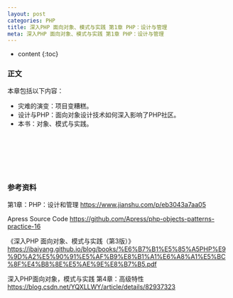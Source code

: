 ```yaml
---
layout: post
categories: PHP
title: 深入PHP 面向对象、模式与实践 第1章 PHP：设计与管理
meta: 深入PHP 面向对象、模式与实践 第1章 PHP：设计与管理
---
```

* content
{:toc}

### 正文

本章包括以下内容：
* 灾难的演变：项目变糟糕。
* 设计与PHP：面向对象设计技术如何深入影响了PHP社区。
* 本书：对象、模式与实践。

<br/><br/><br/><br/><br/>
### 参考资料

第1章：PHP：设计和管理 <https://www.jianshu.com/p/eb3043a7aa05>

Apress Source Code <https://github.com/Apress/php-objects-patterns-practice-16>

《深入PHP 面向对象、模式与实践（第3版）》 <https://ibaiyang.github.io/blog/books/%E6%B7%B1%E5%85%A5PHP%E9%9D%A2%E5%90%91%E5%AF%B9%E8%B1%A1%E6%A8%A1%E5%BC%8F%E4%B8%8E%E5%AE%9E%E8%B7%B5.pdf>

深入PHP面向对象，模式与实践 第4章：高级特性 <https://blog.csdn.net/YQXLLWY/article/details/82937323>

